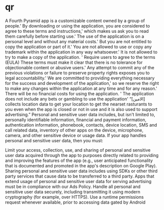 # qr

A Fourth Pyramid app is a customizable content owned by a group of people.' By downloading or using the application, you are considered to agree to these terms and instructions,' which makes us ask you to read them carefully before starting use.' The use of the application is on a personal level and without any material costs.' But you are not entitled to copy the application or part of it.' You are not allowed to use or copy any trademark within the application in any way whatsoever.' It is not allowed to try to make a copy of the application. ' Require users to agree to the terms (EULA) These terms must make it clear that there is no tolerance for objectionable content or abusive users.' Any attempt to commit any of the previous violations or failure to preserve property rights exposes you to legal accountability.' We are committed to providing everything necessary for the success and development of the application,' so we reserve the right to make any changes within the application at any time and for any reason.' There will be no financial costs for using the application. ' The application does not include any bets or gambling to use the application' “[الامين] collects location data to get your location to get the nearset rasturants to you even when the app is closed or not in use and it is also used to support advertising.” Personal and sensitive user data includes, but isn't limited to, personally identifiable information, financial and payment information, authentication information, phonebook, contacts, device location, SMS and call related data, inventory of other apps on the device, microphone, camera, and other sensitive device or usage data. If your app handles personal and sensitive user data, then you must:

Limit your access, collection, use, and sharing of personal and sensitive user data acquired through the app to purposes directly related to providing and improving the features of the app (e.g., user anticipated functionality that is documented and promoted in the app's description on Google Play). Sharing personal and sensitive user data includes using SDKs or other third party services that cause data to be transferred to a third party. Apps that extend usage of personal and sensitive user data for serving advertising must be in compliance with our Ads Policy. Handle all personal and sensitive user data securely, including transmitting it using modern cryptography (for example, over HTTPS). Use a runtime permissions request whenever available, prior to accessing data gated by Android
